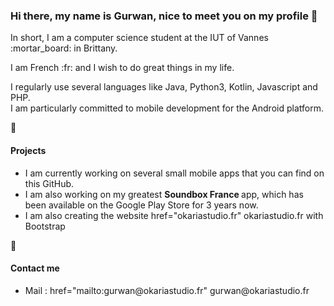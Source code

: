 <h3> Hi there, my name is Gurwan, nice to meet you on my profile 👋 </h3>

<p> In short, I am a computer science student at the IUT of Vannes :mortar_board: in Brittany. </p>

<p> I am French :fr: and I wish to do great things in my life. 
  
<p> I regularly use several languages like Java, Python3, Kotlin, Javascript and PHP. <br>
  I am particularly committed to mobile development for the Android platform. </p>

🔭 <h4> Projects </h4>
  <ul>
    <li>
      I am currently working on several small mobile apps that you can find on this GitHub.
    </li>
    <li>
      I am also working on my greatest <strong> Soundbox France </strong> app, which has been available on the Google Play Store for 3 years now.
    </li>
    <li>
      I am also creating the website <a> href="okariastudio.fr" okariastudio.fr </a> with Bootstrap 
    </li>
  </ul>
  
  :email: <h4> Contact me </h4>
  <ul>
    <li>
      Mail : <a> href="mailto:gurwan@okariastudio.fr" gurwan@okariastudio.fr </a>
  </ul>
  

